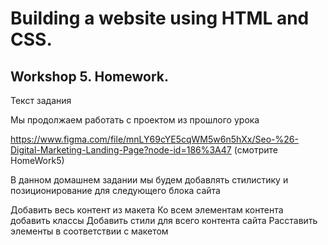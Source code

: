 # Building a website using HTML and CSS. 

## Workshop 5. Homework. 

Текст задания

Мы продолжаем работать с проектом из прошлого урока

https://www.figma.com/file/mnLY69cYE5cqWM5w6n5hXx/Seo-%26-Digital-Marketing-Landing-Page?node-id=186%3A47 (смотрите HomeWork5)

В данном домашнем задании мы будем добавлять стилистику и позиционирование для следующего блока сайта

Добавить весь контент из макета
Ко всем элементам контента добавить классы
Добавить стили для всего контента сайта
Расставить элементы в соответствии с макетом